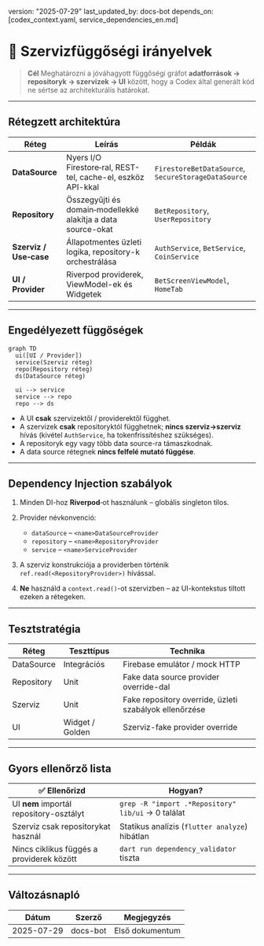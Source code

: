 version: "2025-07-29"
last\_updated\_by: docs-bot
depends\_on: \[codex\_context.yaml, service\_dependencies\_en.md]

# 🔗 Szervizfüggőségi irányelvek

> **Cél**
> Meghatározni a jóváhagyott függőségi gráfot **adatforrások → repositoryk → szervizek → UI** között, hogy a Codex által generált kód ne sértse az architekturális határokat.

---

## Rétegzett architektúra

| Réteg                  | Leírás                                                       | Példák                                              |
| ---------------------- | ------------------------------------------------------------ | --------------------------------------------------- |
| **DataSource**         | Nyers I/O Firestore‑ral, REST-tel, cache-el, eszköz API-kkal | `FirestoreBetDataSource`, `SecureStorageDataSource` |
| **Repository**         | Összegyűjti és domain‑modellekké alakítja a data source-okat | `BetRepository`, `UserRepository`                   |
| **Szerviz / Use‑case** | Állapotmentes üzleti logika, repository-k orchestrálása      | `AuthService`, `BetService`, `CoinService`          |
| **UI / Provider**      | Riverpod providerek, ViewModel-ek és Widgetek                | `BetScreenViewModel`, `HomeTab`                     |

---

## Engedélyezett függőségek

```mermaid
graph TD
  ui([UI / Provider])
  service(Szerviz réteg)
  repo(Repository réteg)
  ds(DataSource réteg)

  ui --> service
  service --> repo
  repo --> ds
```

* A UI **csak** szervizektől / providerektől függhet.
* A szervizek **csak** repositoryktól függhetnek; **nincs szerviz→szerviz** hívás (kivétel `AuthService`, ha tokenfrissítéshez szükséges).
* A repositoryk egy vagy több data source-ra támaszkodnak.
* A data source rétegnek **nincs felfelé mutató függése**.

---

## Dependency Injection szabályok

1. Minden DI-hoz **Riverpod**‑ot használunk – globális singleton tilos.
2. Provider névkonvenció:

   * `dataSource` – `<name>DataSourceProvider`
   * `repository` – `<name>RepositoryProvider`
   * `service` – `<name>ServiceProvider`
3. A szerviz konstrukciója a providerben történik `ref.read(<RepositoryProvider>)` hívással.
4. **Ne** használd a `context.read()`-ot szervizben – az UI-kontekstus tiltott ezeken a rétegeken.

---

## Tesztstratégia

| Réteg      | Teszttípus      | Technika                                               |
| ---------- | --------------- | ------------------------------------------------------ |
| DataSource | Integrációs     | Firebase emulátor / mock HTTP                          |
| Repository | Unit            | Fake data source provider override-dal                 |
| Szerviz    | Unit            | Fake repository override, üzleti szabályok ellenőrzése |
| UI         | Widget / Golden | Szerviz-fake provider override                         |

---

## Gyors ellenőrző lista

| ✅ Ellenőrizd                              | Hogyan?                                            |
| ----------------------------------------- | -------------------------------------------------- |
| UI **nem** importál repository-osztályt   | `grep -R "import .*Repository" lib/ui` → 0 találat |
| Szerviz csak repositorykat használ        | Statikus analízis (`flutter analyze`) hibátlan     |
| Nincs ciklikus függés a providerek között | `dart run dependency_validator` tiszta             |

---

## Változásnapló

| Dátum      | Szerző   | Megjegyzés      |
| ---------- | -------- | --------------- |
| 2025-07-29 | docs-bot | Első dokumentum |
